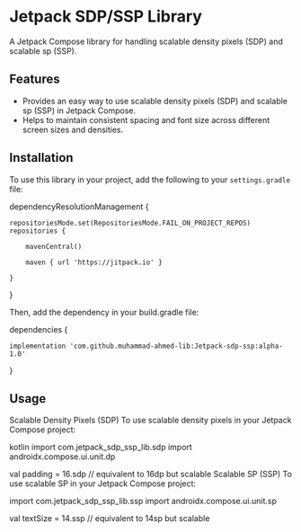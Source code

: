 # Jetpack SDP/SSP Library

A Jetpack Compose library for handling scalable density pixels (SDP) and scalable sp (SSP).

## Features

- Provides an easy way to use scalable density pixels (SDP) and scalable sp (SSP) in Jetpack Compose.
- Helps to maintain consistent spacing and font size across different screen sizes and densities.

## Installation

To use this library in your project, add the following to your `settings.gradle` file:

dependencyResolutionManagement {

    repositoriesMode.set(RepositoriesMode.FAIL_ON_PROJECT_REPOS)
    repositories {
    
        mavenCentral()
    
        maven { url 'https://jitpack.io' }
        
    }
}

Then, add the dependency in your build.gradle file:

dependencies {

    implementation 'com.github.muhammad-ahmed-lib:Jetpack-sdp-ssp:alpha-1.0'
    
}
## Usage
Scalable Density Pixels (SDP)
To use scalable density pixels in your Jetpack Compose project:

kotlin
import com.jetpack_sdp_ssp_lib.sdp
import androidx.compose.ui.unit.dp

val padding = 16.sdp // equivalent to 16dp but scalable
Scalable SP (SSP)
To use scalable SP in your Jetpack Compose project:

import com.jetpack_sdp_ssp_lib.ssp
import androidx.compose.ui.unit.sp

val textSize = 14.ssp // equivalent to 14sp but scalable
